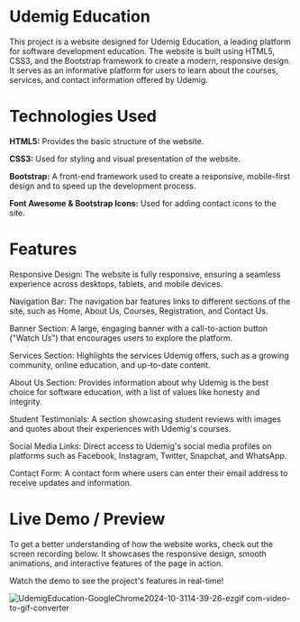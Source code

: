 # Udemig Education 

This project is a website designed for Udemig Education, a leading platform for software development education. The website is built using HTML5, CSS3, and the Bootstrap framework to create a modern, responsive design. It serves as an informative platform for users to learn about the courses, services, and contact information offered by Udemig.

# Technologies Used

**HTML5:** Provides the basic structure of the website.

**CSS3:** Used for styling and visual presentation of the website.

**Bootstrap:** A front-end framework used to create a responsive, mobile-first design and to speed up the development process.

**Font Awesome & Bootstrap Icons:** Used for adding contact icons to the site.

# Features

Responsive Design: The website is fully responsive, ensuring a seamless experience across desktops, tablets, and mobile devices.

Navigation Bar: The navigation bar features links to different sections of the site, such as Home, About Us, Courses, Registration, and Contact Us.

Banner Section: A large, engaging banner with a call-to-action button ("Watch Us") that encourages users to explore the platform.

Services Section: Highlights the services Udemig offers, such as a growing community, online education, and up-to-date content.

About Us Section: Provides information about why Udemig is the best choice for software education, with a list of values like honesty and integrity.

Student Testimonials: A section showcasing student reviews with images and quotes about their experiences with Udemig's courses.

Social Media Links: Direct access to Udemig's social media profiles on platforms such as Facebook, Instagram, Twitter, Snapchat, and WhatsApp.

Contact Form: A contact form where users can enter their email address to receive updates and information.

# Live Demo / Preview 

To get a better understanding of how the website works, check out the screen recording below. It showcases the responsive design, smooth animations, and interactive features of the page in action.

Watch the demo to see the project's features in real-time!

![UdemigEducation-GoogleChrome2024-10-3114-39-26-ezgif com-video-to-gif-converter](https://github.com/user-attachments/assets/37f282b2-963d-453e-a629-0bf0ff75b1ef)

